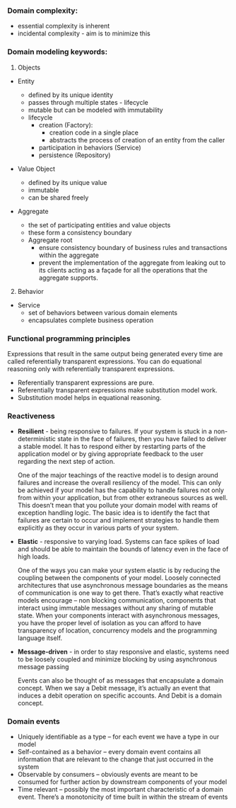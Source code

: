 ### Domain complexity:
- essential complexity is inherent
- incidental complexity - aim is to minimize this

### Domain modeling keywords:
1. Objects
 - Entity
    - defined by its unique identity
    - passes through multiple states - lifecycle
    - mutable but can be modeled with immutability
    - lifecycle
      - creation (Factory):
           - creation code in a single place
           - abstracts the process of creation of an entity from the caller
      - participation in behaviors (Service)
      - persistence (Repository)
 - Value Object
    - defined by its unique value
    - immutable
    - can be shared freely

 - Aggregate
    - the set of participating entities and value objects
    - these form a consistency boundary
    - Aggregate root
      - ensure consistency boundary of business rules and transactions within the aggregate
      - prevent the implementation of the aggregate from leaking out to its clients acting as a
        façade for all the operations that the aggregate supports.

2. Behavior
  - Service
    - set of behaviors between various domain elements
    - encapsulates complete business operation

### Functional programming principles
Expressions that result in the same output being generated every time are called
referentially transparent expressions. You can do equational reasoning only with referentially
transparent expressions.

- Referentially transparent expressions are pure.
- Referentially transparent expressions make substitution model work.
- Substitution model helps in equational reasoning.

### Reactiveness
 - **Resilient** - being responsive to failures. If your system is stuck in a non-
deterministic state in the face of failures, then you have failed to deliver a
stable model. It has to respond either by restarting parts of the application
model or by giving appropriate feedback to the user regarding the next step
of action.

    One of the major teachings of the reactive model is to design around failures
and increase the overall resiliency of the model. This can only be achieved if your model has the capability to handle failures not
only from within your application, but from other extraneous sources as well. This doesn’t
mean that you pollute your domain model with reams of exception handling logic. The basic
idea is to identify the fact that failures are certain to occur and implement strategies to handle
them explicitly as they occur in various parts of your system.

 - **Elastic** - responsive to varying load. Systems can face spikes of load
and should be able to maintain the bounds of latency even in the face of
high loads.

    One of the ways you can make your system elastic is by reducing the coupling between the
components of your model. Loosely connected architectures that use asynchronous message
boundaries as the means of communication is one way to get there. That’s exactly what
reactive models encourage – non blocking communication, components that interact using
immutable messages without any sharing of mutable state. When your components interact
with asynchronous messages, you have the proper level of isolation as you can afford to have
transparency of location, concurrency models and the programming language itself.

 - **Message-driven** - in order to stay responsive and elastic, systems need to be loosely coupled
and minimize blocking by using asynchronous message passing

    Events can also be thought of as messages that encapsulate a domain concept.
When we say a Debit message, it’s actually an event that induces a debit operation on specific accounts.
And Debit is a domain concept.

### Domain events
 - Uniquely identifiable as a type – for each event we have a type in our model
 - Self-contained as a behavior – every domain event contains all information that are
relevant to the change that just occurred in the system
 - Observable by consumers – obviously events are meant to be consumed for further
action by downstream components of your model
 - Time relevant – possibly the most important characteristic of a domain event. There’s a
monotonicity of time built in within the stream of events
